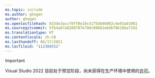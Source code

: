 ```yaml
---
ms.topic: include
ms.author: ghogen
author: ghogen
ms.openlocfilehash: 833de3accf0ff0e10c4175b846002c4e93a01081
ms.sourcegitcommit: 5fb4a67a8208707e79dc09601e8db70b16ba7192
ms.translationtype: HT
ms.contentlocale: zh-CN
ms.lasthandoff: 06/17/2021
ms.locfileid: "112308552"
---
```

> [!IMPORTANT]
> Visual Studio 2022 目前处于预览阶段，尚未获得在生产环境中使用的[许可](https://visualstudio.microsoft.com/license-terms/vs2022-prerelease/)。
